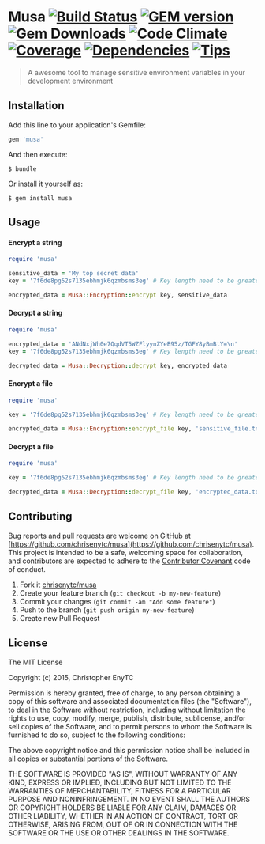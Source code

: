 # Musa [![Build Status](https://img.shields.io/travis/chrisenytc/musa/master.svg)](http://travis-ci.org/chrisenytc/musa) [![GEM version](https://img.shields.io/gem/v/musa.svg)](https://rubygems.org/gems/musa) [![Gem Downloads](https://img.shields.io/gem/dt/musa.svg)](https://rubygems.org/gems/musa) [![Code Climate](https://img.shields.io/codeclimate/github/chrisenytc/musa.svg)](https://codeclimate.com/github/chrisenytc/musa) [![Coverage](https://img.shields.io/codeclimate/coverage/github/chrisenytc/musa.svg)](https://codeclimate.com/github/chrisenytc/musa) [![Dependencies](https://img.shields.io/gemnasium/chrisenytc.svg)](https://github.com/chrisenytc/musa) [![Tips](https://img.shields.io/gratipay/musa.svg)](https://gratipay.com/musa/)

> A awesome tool to manage sensitive environment variables in your development environment

## Installation

Add this line to your application's Gemfile:

```ruby
gem 'musa'
```

And then execute:

    $ bundle

Or install it yourself as:

    $ gem install musa

## Usage

#### Encrypt a string

```ruby
require 'musa'

sensitive_data = 'My top secret data'
key = '7f6de8pg52s7135ebhmjk6qzmbsms3eg' # Key length need to be greater than or equal to 32

encrypted_data = Musa::Encryption::encrypt key, sensitive_data
```

#### Decrypt a string

```ruby
require 'musa'

encrypted_data = 'ANdNxjWh0e7QqdVT5WZFlyynZYeB95z/TGFY8yBmBtY=\n'
key = '7f6de8pg52s7135ebhmjk6qzmbsms3eg' # Key length need to be greater than or equal to 32

decrypted_data = Musa::Decryption::decrypt key, encrypted_data
```

#### Encrypt a file

```ruby
require 'musa'

key = '7f6de8pg52s7135ebhmjk6qzmbsms3eg' # Key length need to be greater than or equal to 32

encrypted_data = Musa::Encryption::encrypt_file key, 'sensitive_file.txt', 'encrypted_data.txt'
```

#### Decrypt a file

```ruby
require 'musa'

key = '7f6de8pg52s7135ebhmjk6qzmbsms3eg' # Key length need to be greater than or equal to 32

decrypted_data = Musa::Decryption::decrypt_file key, 'encrypted_data.txt', 'decrypted_data.txt'
```

## Contributing

Bug reports and pull requests are welcome on GitHub at [https://github.com/chrisenytc/musa](https://github.com/chrisenytc/musa). This project is intended to be a safe, welcoming space for collaboration, and contributors are expected to adhere to the [Contributor Covenant](http://contributor-covenant.org) code of conduct.

1. Fork it [chrisenytc/musa](https://github.com/chrisenytc/musa/fork)
2. Create your feature branch (`git checkout -b my-new-feature`)
3. Commit your changes (`git commit -am "Add some feature"`)
4. Push to the branch (`git push origin my-new-feature`)
5. Create new Pull Request

## License

The MIT License

Copyright (c) 2015, Christopher EnyTC

Permission is hereby granted, free of charge, to any person
obtaining a copy of this software and associated documentation
files (the "Software"), to deal in the Software without
restriction, including without limitation the rights to use,
copy, modify, merge, publish, distribute, sublicense, and/or sell
copies of the Software, and to permit persons to whom the
Software is furnished to do so, subject to the following
conditions:

The above copyright notice and this permission notice shall be
included in all copies or substantial portions of the Software.

THE SOFTWARE IS PROVIDED "AS IS", WITHOUT WARRANTY OF ANY KIND,
EXPRESS OR IMPLIED, INCLUDING BUT NOT LIMITED TO THE WARRANTIES
OF MERCHANTABILITY, FITNESS FOR A PARTICULAR PURPOSE AND
NONINFRINGEMENT. IN NO EVENT SHALL THE AUTHORS OR COPYRIGHT
HOLDERS BE LIABLE FOR ANY CLAIM, DAMAGES OR OTHER LIABILITY,
WHETHER IN AN ACTION OF CONTRACT, TORT OR OTHERWISE, ARISING
FROM, OUT OF OR IN CONNECTION WITH THE SOFTWARE OR THE USE OR
OTHER DEALINGS IN THE SOFTWARE.

